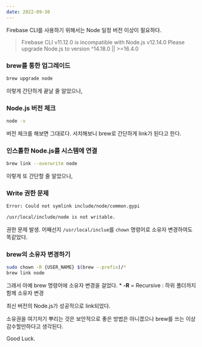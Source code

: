 ```yaml
---
date: 2022-09-30
---
```


Firebase CLI를 사용하기 위해서는 Node 일정 버전 이상이 필요하다.

> Firebase CLI v11.12.0 is incompatible with Node.js v12.14.0
> Please upgrade Node.js to version ^14.18.0 || >=16.4.0


### brew를 통한 업그레이드
```bash
brew upgrade node
```
이렇게 간단하게 끝날 줄 알았으나,

### Node.js 버전 체크
```bash
node -v
```
버전 체크를 해보면 그대로다.
서치해보니 brew로 간단하게 link가 된다고 한다.

### 인스톨한 Node.js를 시스템에 연결
```bash
brew link --overwrite node
```
이렇게 또 간단할 줄 알았으나,

### Write 권한 문제
```bash
Error: Could not symlink include/node/common.gypi

/usr/local/include/node is not writable.
```
권한 문제 발생.
어째선지 `/usr/local/inclue`를 `chown` 명령어로 소유자 변경하여도 똑같았다.

### brew의 소유자 변경하기
```bash
sudo chown -R {USER_NAME} $(brew --prefix)/*
brew link node
```
그래서 아예 brew 명령어에 소유자 변경을 걸었다.
\* **-R** = Recursive : 하위 폴더까지 함께 소유자 변경

최신 버전의 Node.js가 성공적으로 link되었다.

소유권을 여기저기 뿌리는 것은 보안적으로 좋은 방법은 아니겠으나 brew를 쓰는 이상 감수할만하다고 생각된다.

Good Luck.

